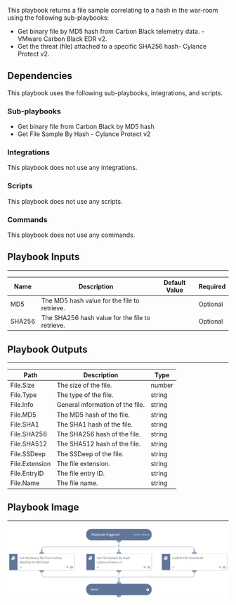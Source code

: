 This playbook returns a file sample correlating to a hash in the war-room using the following sub-playbooks:
- Get binary file by MD5 hash from Carbon Black telemetry data. - VMware Carbon Black EDR v2.
- Get the threat (file) attached to a specific SHA256 hash- Cylance Protect v2.

## Dependencies
This playbook uses the following sub-playbooks, integrations, and scripts.

### Sub-playbooks
* Get binary file from Carbon Black by MD5 hash
* Get File Sample By Hash - Cylance Protect v2

### Integrations
This playbook does not use any integrations.

### Scripts
This playbook does not use any scripts.

### Commands
This playbook does not use any commands.

## Playbook Inputs
---

| **Name** | **Description** | **Default Value** | **Required** |
| --- | --- | --- | --- |
| MD5 | The MD5 hash value for the file to retrieve. |  | Optional |
| SHA256 | The SHA256 hash value for the file to retrieve. |  | Optional |

## Playbook Outputs
---

| **Path** | **Description** | **Type** |
| --- | --- | --- |
| File.Size | The size of the file. | number |
| File.Type | The type of the file. | string |
| File.Info | General information of the file. | string |
| File.MD5 | The MD5 hash of the file. | string |
| File.SHA1 | The SHA1 hash of the file. | string |
| File.SHA256 | The SHA256 hash of the file. | string |
| File.SHA512 | The SHA512 hash of the file. | string |
| File.SSDeep | The SSDeep of the file. | string |
| File.Extension | The file extension. | string |
| File.EntryID | The file entry ID. | string |
| File.Name | The file name. | string |

## Playbook Image
---
![Get File Sample By Hash - Generic v3](https://raw.githubusercontent.com/demisto/content/1580c5f43aa249d9807756354341ada4621d9bfa/Packs/CommonPlaybooks/doc_files/Get_File_Sample_By_Hash_-_Generic_v3.png)